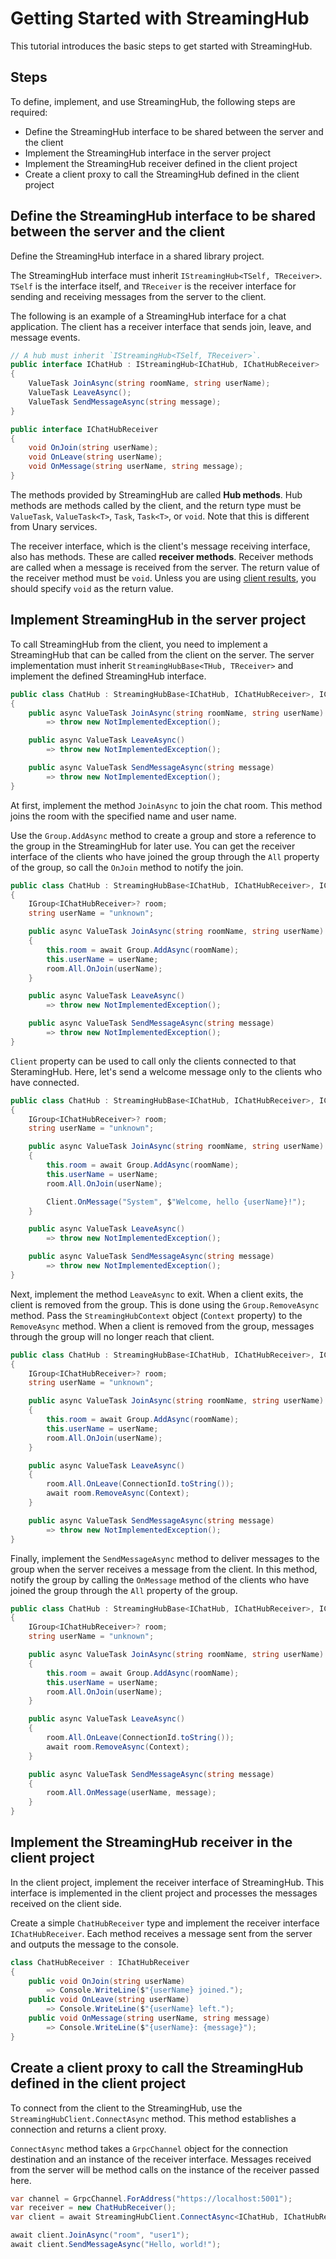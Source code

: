 # Getting Started with StreamingHub

This tutorial introduces the basic steps to get started with StreamingHub.

## Steps

To define, implement, and use StreamingHub, the following steps are required:

- Define the StreamingHub interface to be shared between the server and the client
- Implement the StreamingHub interface in the server project
- Implement the StreamingHub receiver defined in the client project
- Create a client proxy to call the StreamingHub defined in the client project

## Define the StreamingHub interface to be shared between the server and the client

Define the StreamingHub interface in a shared library project.

The StreamingHub interface must inherit `IStreamingHub<TSelf, TReceiver>`. `TSelf` is the interface itself, and `TReceiver` is the receiver interface for sending and receiving messages from the server to the client.

The following is an example of a StreamingHub interface for a chat application. The client has a receiver interface that sends join, leave, and message events.

```csharp
// A hub must inherit `IStreamingHub<TSelf, TReceiver>`.
public interface IChatHub : IStreamingHub<IChatHub, IChatHubReceiver>
{
    ValueTask JoinAsync(string roomName, string userName);
    ValueTask LeaveAsync();
    ValueTask SendMessageAsync(string message);
}

public interface IChatHubReceiver
{
    void OnJoin(string userName);
    void OnLeave(string userName);
    void OnMessage(string userName, string message);
}
```

The methods provided by StreamingHub are called **Hub methods**. Hub methods are methods called by the client, and the return type must be `ValueTask`, `ValueTask<T>`, `Task`, `Task<T>`, or `void`. Note that this is different from Unary services.

The receiver interface, which is the client's message receiving interface, also has methods. These are called **receiver methods**. Receiver methods are called when a message is received from the server. The return value of the receiver method must be `void`. Unless you are using [client results](client-results), you should specify `void` as the return value.

## Implement StreamingHub in the server project

To call StreamingHub from the client, you need to implement a StreamingHub that can be called from the client on the server. The server implementation must inherit `StreamingHubBase<THub, TReceiver>` and implement the defined StreamingHub interface.

```csharp
public class ChatHub : StreamingHubBase<IChatHub, IChatHubReceiver>, IChatHub
{
    public async ValueTask JoinAsync(string roomName, string userName)
        => throw new NotImplementedException();

    public async ValueTask LeaveAsync()
        => throw new NotImplementedException();

    public async ValueTask SendMessageAsync(string message)
        => throw new NotImplementedException();
}
```

At first, implement the method `JoinAsync` to join the chat room. This method joins the room with the specified name and user name.

Use the `Group.AddAsync` method to create a group and store a reference to the group in the StreamingHub for later use. You can get the receiver interface of the clients who have joined the group through the `All` property of the group, so call the `OnJoin` method to notify the join.

```csharp
public class ChatHub : StreamingHubBase<IChatHub, IChatHubReceiver>, IChatHub
{
    IGroup<IChatHubReceiver>? room;
    string userName = "unknown";

    public async ValueTask JoinAsync(string roomName, string userName)
    {
        this.room = await Group.AddAsync(roomName);
        this.userName = userName;
        room.All.OnJoin(userName);
    }

    public async ValueTask LeaveAsync()
        => throw new NotImplementedException();

    public async ValueTask SendMessageAsync(string message)
        => throw new NotImplementedException();
}
```

`Client` property can be used to call only the clients connected to that SteramingHub. Here, let's send a welcome message only to the clients who have connected.

```csharp
public class ChatHub : StreamingHubBase<IChatHub, IChatHubReceiver>, IChatHub
{
    IGroup<IChatHubReceiver>? room;
    string userName = "unknown";

    public async ValueTask JoinAsync(string roomName, string userName)
    {
        this.room = await Group.AddAsync(roomName);
        this.userName = userName;
        room.All.OnJoin(userName);

        Client.OnMessage("System", $"Welcome, hello {userName}!");
    }

    public async ValueTask LeaveAsync()
        => throw new NotImplementedException();

    public async ValueTask SendMessageAsync(string message)
        => throw new NotImplementedException();
}
```

Next, implement the method `LeaveAsync` to exit. When a client exits, the client is removed from the group. This is done using the `Group.RemoveAsync` method. Pass the `StreamingHubContext` object (`Context` property) to the `RemoveAsync` method. When a client is removed from the group, messages through the group will no longer reach that client.

```csharp
public class ChatHub : StreamingHubBase<IChatHub, IChatHubReceiver>, IChatHub
{
    IGroup<IChatHubReceiver>? room;
    string userName = "unknown";

    public async ValueTask JoinAsync(string roomName, string userName)
    {
        this.room = await Group.AddAsync(roomName);
        this.userName = userName;
        room.All.OnJoin(userName);
    }

    public async ValueTask LeaveAsync()
    {
        room.All.OnLeave(ConnectionId.toString());
        await room.RemoveAsync(Context);
    }

    public async ValueTask SendMessageAsync(string message)
        => throw new NotImplementedException();
}
```

Finally, implement the `SendMessageAsync` method to deliver messages to the group when the server receives a message from the client. In this method, notify the group by calling the `OnMessage` method of the clients who have joined the group through the `All` property of the group.

```csharp
public class ChatHub : StreamingHubBase<IChatHub, IChatHubReceiver>, IChatHub
{
    IGroup<IChatHubReceiver>? room;
    string userName = "unknown";

    public async ValueTask JoinAsync(string roomName, string userName)
    {
        this.room = await Group.AddAsync(roomName);
        this.userName = userName;
        room.All.OnJoin(userName);
    }

    public async ValueTask LeaveAsync()
    {
        room.All.OnLeave(ConnectionId.toString());
        await room.RemoveAsync(Context);
    }

    public async ValueTask SendMessageAsync(string message)
    {
        room.All.OnMessage(userName, message);
    }
}
```

## Implement the StreamingHub receiver in the client project

In the client project, implement the receiver interface of StreamingHub. This interface is implemented in the client project and processes the messages received on the client side.

Create a simple `ChatHubReceiver` type and implement the receiver interface `IChatHubReceiver`. Each method receives a message sent from the server and outputs the message to the console.

```csharp
class ChatHubReceiver : IChatHubReceiver
{
    public void OnJoin(string userName)
        => Console.WriteLine($"{userName} joined.");
    public void OnLeave(string userName)
        => Console.WriteLine($"{userName} left.");
    public void OnMessage(string userName, string message)
        => Console.WriteLine($"{userName}: {message}");
}
```

## Create a client proxy to call the StreamingHub defined in the client project

To connect from the client to the StreamingHub, use the `StreamingHubClient.ConnectAsync` method. This method establishes a connection and returns a client proxy.

`ConnectAsync` method takes a `GrpcChannel` object for the connection destination and an instance of the receiver interface. Messages received from the server will be method calls on the instance of the receiver passed here.

```csharp
var channel = GrpcChannel.ForAddress("https://localhost:5001");
var receiver = new ChatHubReceiver();
var client = await StreamingHubClient.ConnectAsync<IChatHub, IChatHubReceiver>(channel, receiver);

await client.JoinAsync("room", "user1");
await client.SendMessageAsync("Hello, world!");
```
